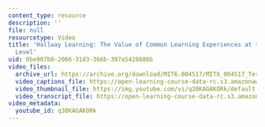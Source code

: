 ```yaml
---
content_type: resource
description: ''
file: null
resourcetype: Video
title: 'Hallway Learning: The Value of Common Learning Experiences at the Undergraduate
  Level'
uid: 0be907b0-2066-31d3-366b-397a5428686b
video_files:
  archive_url: https://archive.org/download/MIT6.004S17/MIT6_004S17_Terman_Interview_300k.mp4
  video_captions_file: https://open-learning-course-data-rc.s3.amazonaws.com/6-004-computation-structures-spring-2017/5ebe60f36bf85e9b97bf44773a66d7fa_q38KAGAKORk.vtt
  video_thumbnail_file: https://img.youtube.com/vi/q38KAGAKORk/default.jpg
  video_transcript_file: https://open-learning-course-data-rc.s3.amazonaws.com/6-004-computation-structures-spring-2017/e8255a3875719ef49aa9370230b524c0_q38KAGAKORk.pdf
video_metadata:
  youtube_id: q38KAGAKORk
---
```

